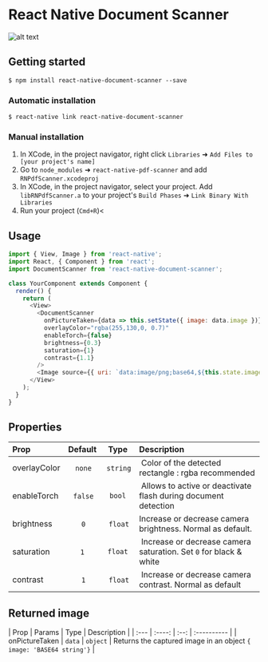 
# React Native Document Scanner

![alt text](https://raw.githubusercontent.com/Michaelvilleneuve/react-native-document-scanner/master/images/mockup.png)

## Getting started

`$ npm install react-native-document-scanner --save`

### Automatic installation

`$ react-native link react-native-document-scanner`

### Manual installation

1. In XCode, in the project navigator, right click `Libraries` ➜ `Add Files to [your project's name]`
2. Go to `node_modules` ➜ `react-native-pdf-scanner` and add `RNPdfScanner.xcodeproj`
3. In XCode, in the project navigator, select your project. Add `libRNPdfScanner.a` to your project's `Build Phases` ➜ `Link Binary With Libraries`
4. Run your project (`Cmd+R`)<

## Usage
```javascript
import { View, Image } from 'react-native';
import React, { Component } from 'react';
import DocumentScanner from 'react-native-document-scanner';

class YourComponent extends Component {
  render() {
    return (
      <View>
        <DocumentScanner
          onPictureTaken={data => this.setState({ image: data.image })}
          overlayColor="rgba(255,130,0, 0.7)"
          enableTorch={false}
          brightness={0.3}
          saturation={1}
          contrast={1.1}
        />
        <Image source={{ uri: `data:image/png;base64,${this.state.image}`}} resizeMode="contain" />
      </View>
    );
  }
}

```

## Properties

| Prop  | Default  | Type | Description |
| :-------- |:----:| :--------:| :----------|
| overlayColor | `none` | `string` | Color of the detected rectangle : rgba recommended |
| enableTorch | `false` | `bool` | Allows to active or deactivate flash during document detection |
| brightness | `0` | `float` | Increase or decrease camera brightness. Normal as default. |
| saturation | `1` | `float` | Increase or decrease camera saturation. Set `0` for black & white |
| contrast | `1` | `float` | Increase or decrease camera contrast. Normal as default |

## Returned image

| Prop | Params | Type | Description |
| :--- | :----: | :--: | :---------- |
| onPictureTaken | `data` | `object` | Returns the captured image in an object `{ image: 'BASE64 string'}` |
